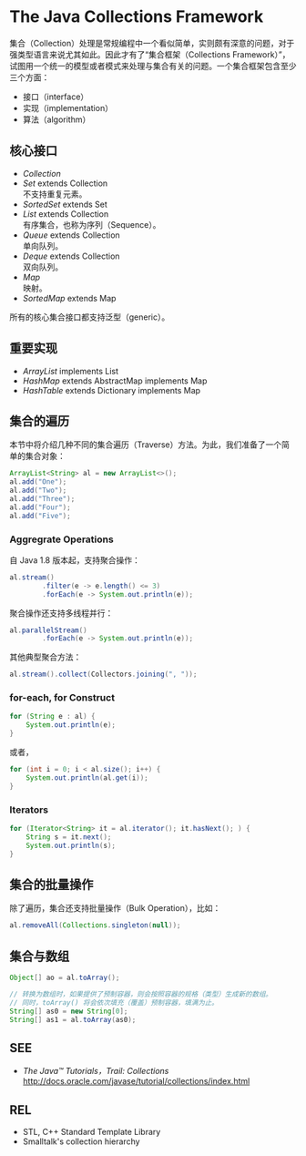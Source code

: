#	The Java Collections Framework

集合（Collection）处理是常规编程中一个看似简单，实则颇有深意的问题，对于强类型语言来说尤其如此。因此才有了“集合框架（Collections Framework）”，试图用一个统一的模型或者模式来处理与集合有关的问题。一个集合框架包含至少三个方面：
*	接口（interface）
*	实现（implementation）
*	算法（algorithm）

##	核心接口

*	*Collection*  
*	*Set* extends Collection  
	不支持重复元素。
*	*SortedSet* extends Set
*	*List* extends Collection  
	有序集合，也称为序列（Sequence）。
*	*Queue* extends Collection  
	单向队列。
*	*Deque* extends Collection  
	双向队列。
*	*Map*  
	映射。
*	*SortedMap* extends Map

所有的核心集合接口都支持泛型（generic）。

##	重要实现

*	*ArrayList* implements List
*	*HashMap* extends AbstractMap implements Map
* 	*HashTable* extends Dictionary implements Map

##	集合的遍历

本节中将介绍几种不同的集合遍历（Traverse）方法。为此，我们准备了一个简单的集合对象：
```java
ArrayList<String> al = new ArrayList<>();
al.add("One");
al.add("Two");
al.add("Three");
al.add("Four");
al.add("Five");
```

###	 Aggregrate Operations

自 Java 1.8 版本起，支持聚合操作：

```java
al.stream()
		.filter(e -> e.length() <= 3)
		.forEach(e -> System.out.println(e));
```

聚合操作还支持多线程并行：

```java
al.parallelStream()
		.forEach(e -> System.out.println(e));
```

其他典型聚合方法：

```java
al.stream().collect(Collectors.joining(", "));
```

###	for-each, for Construct

```java
for (String e : al) {
	System.out.println(e);
}
```

或者，
```java
for (int i = 0; i < al.size(); i++) {
	System.out.println(al.get(i));
}
```

###	Iterators

```java
for (Iterator<String> it = al.iterator(); it.hasNext(); ) {
	String s = it.next();
	System.out.println(s);
}
```

##	集合的批量操作

除了遍历，集合还支持批量操作（Bulk Operation），比如：
```java
al.removeAll(Collections.singleton(null));
```

##	集合与数组

```java
Object[] ao = al.toArray();

// 转换为数组时，如果提供了预制容器，则会按照容器的规格（类型）生成新的数组。
// 同时，toArray() 将会依次填充（覆盖）预制容器，填满为止。
String[] as0 = new String[0];
String[] as1 = al.toArray(as0);
```

##	SEE

*	*The Java™ Tutorials，Trail: Collections*  
	http://docs.oracle.com/javase/tutorial/collections/index.html

##	REL

*	STL, C++ Standard Template Library
*	Smalltalk's collection hierarchy
